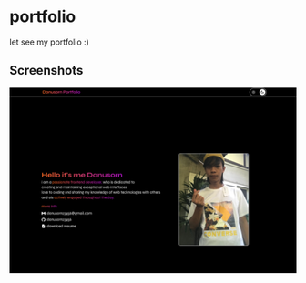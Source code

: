 # portfolio
let see my portfolio :)


## Screenshots

![App Screenshot](https://github.com/danusorn23456/portfolio/blob/main/src/assets/screenshot.png?raw=true)
